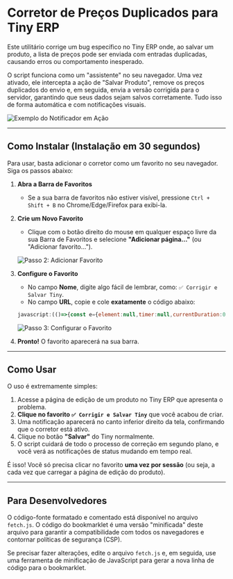 # Corretor de Preços Duplicados para Tiny ERP

Este utilitário corrige um bug específico no Tiny ERP onde, ao salvar um produto, a lista de preços pode ser enviada com entradas duplicadas, causando erros ou comportamento inesperado.

O script funciona como um "assistente" no seu navegador. Uma vez ativado, ele intercepta a ação de "Salvar Produto", remove os preços duplicados do envio e, em seguida, envia a versão corrigida para o servidor, garantindo que seus dados sejam salvos corretamente. Tudo isso de forma automática e com notificações visuais.

![Exemplo do Notificador em Ação](https://i.imgur.com/chcFUvJ.png )

---

## Como Instalar (Instalação em 30 segundos)

Para usar, basta adicionar o corretor como um favorito no seu navegador. Siga os passos abaixo:

1.  **Abra a Barra de Favoritos**
    *   Se a sua barra de favoritos não estiver visível, pressione `Ctrl + Shift + B` no Chrome/Edge/Firefox para exibi-la.

2.  **Crie um Novo Favorito**
    *   Clique com o botão direito do mouse em qualquer espaço livre da sua Barra de Favoritos e selecione **"Adicionar página..."** (ou "Adicionar favorito...").

    ![Passo 2: Adicionar Favorito](https://i.imgur.com/PCt2zZ1.png )

3.  **Configure o Favorito**
    *   No campo **Nome**, digite algo fácil de lembrar, como: `✅ Corrigir e Salvar Tiny`.
    *   No campo **URL**, copie e cole **exatamente** o código abaixo:

    ```javascript
    javascript:(()=>{const e={element:null,timer:null,currentDuration:0,colors:{info:"#58a6ff",success:"#2e7d32",error:"#d32f2f",warning:"#ed6c02"},injectCSS:function(){const e=document.createElement("style");e.innerHTML=`#tiny-interceptor-notifier{position:fixed;bottom:20px;right:20px;background-color:#202020;color:#fff;border-left:5px solid;padding:16px;border-radius:6px;box-shadow:0 5px 20px rgba(0,0,0,.4);z-index:999999;font-family:-apple-system,BlinkMacSystemFont,"Segoe UI",Roboto,Helvetica,Arial,sans-serif;font-size:14px;line-height:1.5;transition:opacity .3s,transform .3s;transform:translateX(120%);opacity:0;max-width:320px}#tiny-interceptor-notifier.show{transform:translateX(0);opacity:1}#tiny-interceptor-notifier .message{margin:0;padding:0}#tiny-interceptor-notifier .message b,#tiny-interceptor-notifier .message strong{color:#58a6ff;font-weight:600}#tiny-interceptor-notifier .progress-bar{position:absolute;bottom:0;left:0;height:4px;background-color:#ddd;width:100%;transition:width .1s linear;border-bottom-left-radius:3px}`,document.head.appendChild(e)},createElement:function(){this.element=document.createElement("div"),this.element.id="tiny-interceptor-notifier",this.element.innerHTML='<p class="message"></p><div class="progress-bar"></div>',document.body.appendChild(this.element),this.element.addEventListener("mouseenter",()=>{clearTimeout(this.timer)}),this.element.addEventListener("mouseleave",()=>this.hide(this.currentDuration))},show:function(e,t="info",o=5e3){this.element||this.createElement(),clearTimeout(this.timer),this.currentDuration=o,this.element.style.borderColor=this.colors[t],this.element.querySelector(".message").innerHTML=e,this.element.querySelector(".progress-bar").style.backgroundColor=this.colors[t],this.element.classList.add("show"),o>0?this.hide(o):this.element.querySelector(".progress-bar").style.width="0%"},hide:function(e=5e3){if(e<=0)return;const t=this.element.querySelector(".progress-bar"),o=Date.now();let n;const s=()=>{const i=Date.now()-o,r=e-i;r<=0?(t.style.width="0%",this.element.classList.remove("show")):(t.style.width=`${r/e*100}%`,n=requestAnimationFrame(s))};cancelAnimationFrame(n),n=requestAnimationFrame(s)},init:function(){this.injectCSS()}};e.init();const t="/services/produtos.server/1/salvarProduto";window._native_fetch||(window._native_fetch=window.fetch),window._native_xhr_open||(window._native_xhr_open=XMLHttpRequest.prototype.open,window._native_xhr_send=XMLHttpRequest.prototype.send,window._native_xhr_set_header=XMLHttpRequest.prototype.setRequestHeader);const o=t=>{if("object"!=typeof t||null===t)return t;const o=new Set,n=[];for(const s in t)if(Object.hasOwnProperty.call(t,s)){const i=t[s],r=i?.idListaPreco;r&&!o.has(r)&&(o.add(r),n.push(i))}const s={};n.forEach((e,t)=>{s[t+1]=e});const i=Object.keys(t).length,r=n.length,c=i-r;return c>0&&e.show(`<b>Correção:</b> Encontrados ${i} preços, sendo ${c} duplicados. ${r} preços foram mantidos.`,"info",6e3),s};async function n(s,i,r,c,a){e.show("<b>Aguarde:</b> Interceptamos a ação de salvar. Corrigindo dados...","info",0);try{const d=new URLSearchParams(c),l=d.get("args");if(!l)throw new Error("Payload 'args' não encontrado.");const u=JSON.parse(l),p=u;p.listaPrecos=o(p.listaPrecos),d.set("args",JSON.stringify(u));const h=d.toString(),w={...r};w["content-type"]="application/x-www-form-urlencoded; charset=UTF-8",w["x-requested-with"]="XMLHttpRequest",e.show("<b>Enviando...</b> A requisição corrigida está sendo enviada ao servidor.","info",0);const m=await window._native_fetch(s,{method:i,headers:w,body:h}),f=await m.text();if(m.ok&&f){e.show("<b>Sucesso!</b> O produto foi salvo corretamente.","success",5e3);if(a){Object.defineProperty(a,"responseText",{value:f,writable:!0}),Object.defineProperty(a,"status",{value:m.status,writable:!0}),Object.defineProperty(a,"readyState",{value:4,writable:!0}),a.dispatchEvent(new Event("load")),a.dispatchEvent(new Event("readystatechange"))}}else throw new Error(`O servidor respondeu com erro (Status: ${m.status}).`)}catch(d){e.show(`<b>Falha Crítica:</b> ${d.message}  A ação original será executada para não travar a página.`,"error",1e4),window._native_xhr_send.call(a,c)}}XMLHttpRequest.prototype.open=function(e,o){this.__isTarget=String(o).includes(t),this.__url=o,this.__method=e,this.__headers={},window._native_xhr_open.apply(this,arguments)},XMLHttpRequest.prototype.setRequestHeader=function(e,t){this.__headers&&Object.assign(this.__headers,{[e.toLowerCase()]:t}),window._native_xhr_set_header.apply(this,arguments)},XMLHttpRequest.prototype.send=function(o){if(this.__isTarget)return void n(this.__url,this.__method,this.__headers,o,this);window._native_xhr_send.apply(this,arguments)},e.show("<b>Corretor de Preços Ativado!</b>  Pronto para interceptar a ação de salvar.","info",6e3)})();
    ```

    ![Passo 3: Configurar o Favorito](https://i.imgur.com/5uR2nIj.png )

4.  **Pronto!** O favorito aparecerá na sua barra.

---

## Como Usar

O uso é extremamente simples:

1.  Acesse a página de edição de um produto no Tiny ERP que apresenta o problema.
2.  **Clique no favorito `✅ Corrigir e Salvar Tiny`** que você acabou de criar.
3.  Uma notificação aparecerá no canto inferior direito da tela, confirmando que o corretor está ativo.
4.  Clique no botão **"Salvar"** do Tiny normalmente.
5.  O script cuidará de todo o processo de correção em segundo plano, e você verá as notificações de status mudando em tempo real.

É isso! Você só precisa clicar no favorito **uma vez por sessão** (ou seja, a cada vez que carregar a página de edição do produto).

---

## Para Desenvolvedores

O código-fonte formatado e comentado está disponível no arquivo `fetch.js`. O código do bookmarklet é uma versão "minificada" deste arquivo para garantir a compatibilidade com todos os navegadores e contornar políticas de segurança (CSP).

Se precisar fazer alterações, edite o arquivo `fetch.js` e, em seguida, use uma ferramenta de minificação de JavaScript para gerar a nova linha de código para o bookmarklet.
